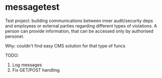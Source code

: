 # messagetest
Test project: building communications between inner audit/security deps and employees or external parties 
regarding different types of violations. A person can provide information, that can be accessed only by authorised personel.

Why: couldn't find easy CMS solution for that type of funcs


TODO:
1. Log messages
2. Fix GET/POST handling
